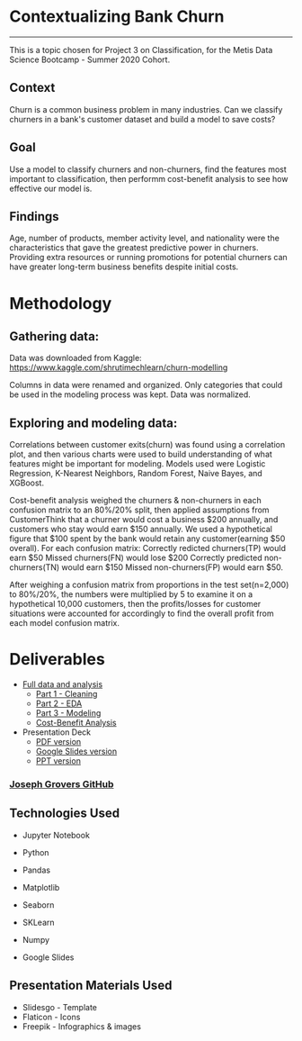 # **Contextualizing Bank Churn**

---

This is a topic chosen for Project 3 on Classification, for the Metis Data Science Bootcamp - Summer 2020 Cohort.

## Context

Churn is a common business problem in many industries. Can we classify churners in a bank's customer dataset and build a model to save costs?

## Goal

Use a model to classify churners and non-churners, find the features most important to classification, then performm cost-benefit analysis to see how effective our model is.

## Findings

Age, number of products, member activity level, and nationality were the characteristics that gave the greatest predictive power in churners. 
Providing extra resources or running promotions for potential churners can have greater long-term business benefits despite initial costs.

# Methodology

## Gathering data:

Data was downloaded from Kaggle: https://www.kaggle.com/shrutimechlearn/churn-modelling

Columns in data were renamed and organized. Only categories that could be used in the modeling process was kept. Data was normalized.


## Exploring and modeling data:
Correlations between customer exits(churn) was found using a correlation plot, and then various charts were used to build understanding of what features might be important for modeling.
Models used were Logistic Regression, K-Nearest Neighbors, Random Forest, Naive Bayes, and XGBoost.

Cost-benefit analysis weighed the churners & non-churners in each confusion matrix to an 80%/20% split, then applied assumptions from CustomerThink that a churner would cost a business $200 annually, and customers who stay would earn $150 annually. We used a hypothetical figure that $100 spent by the bank would retain any customer(earning $50 overall).
For each confusion matrix:
Correctly redicted churners(TP) would earn $50
Missed churners(FN) would lose $200
Correctly predicted non-churners(TN) would earn $150
Missed non-churners(FP) would earn $50.

After weighing a confusion matrix from proportions in the test set(n=2,000) to 80%/20%, the numbers were multiplied by 5 to examine it on a hypothetical 10,000 customers, then the profits/losses for customer situations were accounted for accordingly to find the overall profit from each model confusion matrix.

# Deliverables

* [Full data and analysis](data_and_analysis)
  * [Part 1 - Cleaning](data_and_analysis/Contextualizing_Bank_Churn_-_Part_1_-_Cleaning.ipynb)
  * [Part 2 - EDA](data_and_analysis/Contextualizing_Bank_Churn_-_Part_2_-_EDA.ipynb)
  * [Part 3 - Modeling](data_and_analysis/Contextualizing_Bank_Churn_-_Part_3_-_Modeling.ipynb)
  * [Cost-Benefit Analysis](https://docs.google.com/spreadsheets/d/1rBn8SwVQGSXrwWjoIRNXUXZuQ2Oykt6W2xxqY9QXW9Q/edit?usp=sharing)
* Presentation Deck
  * [PDF version](presentation/Joseph_Grovers-Project_3_-_Contextualizing_Bank_Churn.pdf.zip)
  * [Google Slides version](https://docs.google.com/presentation/d/1o_mITRV8W_pyJ9eRFGMIPwqb17INJqy7qPLSIrmOE24/edit?usp=sharing)
  * [PPT version](presentation/Joseph_Grovers-Project_3_-_Contextualizing_Bank_Churn.pptx.zip)

### [Joseph Grovers GitHub](https://github.com/josephgrovers)

## Technologies Used

* Jupyter Notebook

* Python

* Pandas

* Matplotlib

* Seaborn

* SKLearn

* Numpy

* Google Slides

## Presentation Materials Used

* Slidesgo - Template
* Flaticon - Icons
* Freepik - Infographics & images



